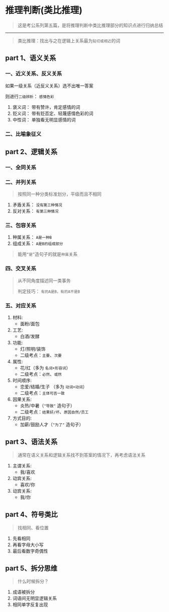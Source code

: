 # 推理判断(类比推理)

>这是考公系列第五篇，是将推理判断中类比推理部分的知识点进行归纳总结


***

>类比推理：找出与之在逻辑上关系最为`贴切或相近`的词
    

## part 1、语义关系

### 一、近义关系、反义关系

如果一级关系（近反义关系）选不出唯一答案

则进行`二级辨析`： `感情色彩`

  1. 褒义词： 带有赞许，肯定感情的词
  2. 贬义词： 带有贬否定、轻蔑感情色彩的词
  3. 中性词： 单独看无明显感情的词



### 二、比喻象征义


## part 2、逻辑关系

### 一、全同关系
### 二、并列关系

> 按照同一种分类标准划分，平级而且不相同

  1. 矛盾关系： `没有第三种情况`
  2. 反对关系： `有第三种情况`

### 三、包容关系

  1. 种属关系： `A是一种B`
  2. 组成关系： `A是B的组成部分`

> 能用`“是”`造句子的就是`种属`关系

### 四、交叉关系

> 从不同角度描述同一类事务
>
> 判定技巧： `有的A是B，有的A不是B`

### 五、对应关系

  1. 材料:  
      * 面粉/面包
  2. 工艺:  
      * 白酒/发酵
  3. 功能:  
      * 灯/照明/装饰
      * 二级考点：`主要`、`次要`
  4. 属性:  
      * 花/红（多为 `名词+形容词`）
      * 二级考点：`必然`、`或然`
  5. 时间顺序:  
      * 恋爱/结婚/生子 （多为 `动词+动词`）
      * 二级考点：`主体可否一致`
  6. 因果关系: 
      * 炎热/中暑（`"导致"` 造句子）
      * 二级考点：`结果好/坏`、`原因自然/员工`
  7. 方式目的:  
      * 加薪/鼓励人才（`"为了"` 造句子）

## part 3、语法关系

> 通常在语义关系和逻辑关系找不到答案的情况下，再考虑语法关系

  1. 主谓关系:  
      * 我/喜欢
  2. 动宾关系:  
      * 喜欢/你
  3. 动宾关系:  
      * 我/你

## part 4、符号类比

> 找相同、看位置

  1. 先看相同 
  2. 再看字母大小写
  3. 最后看数字奇偶性

## part 5、拆分思维

> 什么时候拆分？

  1. 成语被拆分 
  2. 词语间无明显逻辑关系
  3. 相同单字反复出现


